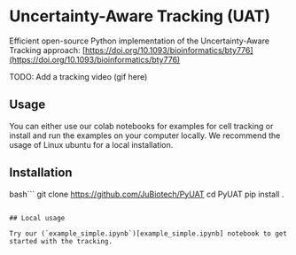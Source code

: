 # Uncertainty-Aware Tracking (UAT)

Efficient open-source Python implementation of the Uncertainty-Aware Tracking approach: [https://doi.org/10.1093/bioinformatics/bty776](https://doi.org/10.1093/bioinformatics/bty776)


TODO: Add a tracking video (gif here)


## Usage

You can either use our colab notebooks for examples for cell tracking or install and run the examples on your computer locally. We recommend the usage of Linux ubuntu for a local installation.

## Installation

bash```
git clone https://github.com/JuBiotech/PyUAT
cd PyUAT
pip install .
```

## Local usage

Try our (`example_simple.ipynb`)[example_simple.ipynb] notebook to get started with the tracking.
